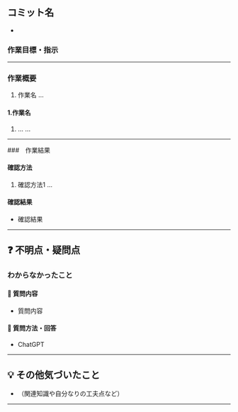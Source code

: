 ## コミット名
- 

### 作業目標・指示



---

### 作業概要
1. 作業名
...

#### 1.作業名
1. ...
...

---

###　作業結果

#### 確認方法
1. 確認方法1
...

#### 確認結果
- 確認結果



---

## ❓ 不明点・疑問点

### わからなかったこと

#### 🔸 質問内容
- 質問内容

#### 🔸 質問方法・回答
- ChatGPT


---


## 💡 その他気づいたこと
- （関連知識や自分なりの工夫点など）

---




